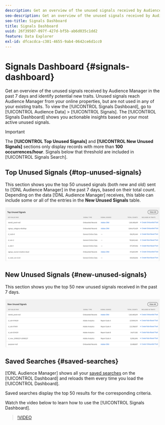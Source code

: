 ```yaml
---
description: Get an overview of the unused signals received by Audience Manager in the past 7 days and identify potential new traits. Unused signals reach Audience Manager from your online properties, but are not used in any of your existing traits. To view the Signals Dashboard, go to Audience Data > Signals. The Signals Dashboard shows you actionable insights based on your most active unused signals.
seo-description: Get an overview of the unused signals received by Audience Manager in the past 7 days and identify potential new traits. Unused signals reach Audience Manager from your online properties, but are not used in any of your existing traits. To view the Signals Dashboard, go to Audience Data > Signals. The Signals Dashboard shows you actionable insights based on your most active unused signals.
seo-title: Signals Dashboard
title: Signals Dashboard
uuid: 26f39507-097f-427d-bf5b-ab6d035c1dd2
feature: Data Explorer
exl-id: dfcacdca-c301-4655-9ab4-0642ce6d1cc0
---
```

# Signals Dashboard {#signals-dashboard}

Get an overview of the unused signals received by Audience Manager in the past 7 days and identify potential new traits. Unused signals reach Audience Manager from your online properties, but are not used in any of your existing traits. To view the [!UICONTROL Signals Dashboard], go to [!UICONTROL Audience Data] > [!UICONTROL Signals]. The [!UICONTROL Signals Dashboard] shows you actionable insights based on your most active unused signals.

>[!IMPORTANT]
>
>The **[!UICONTROL Top Unused Signals]** and **[!UICONTROL New Unused Signals]** sections only display records with more than **100 occurrences/hour**. Signals below that threshold are included in [!UICONTROL Signals Search].

## Top Unused Signals {#top-unused-signals}

This section shows you the top 50 unused signals (both new and old) sent to [!DNL Audience Manager] in the past 7 days, based on their total count. Depending on the data [!DNL Audience Manager] receives, this table can include some or all of the entries in the **New Unused Signals** table.

![](assets/signals-top-unused.png)

## New Unused Signals {#new-unused-signals}

This section shows you the top 50 new unused signals received in the past 7 days.

![](assets/signals-new-unused.png)

## Saved Searches {#saved-searches}

[!DNL Audience Manager] shows all your [saved searches](../../features/data-explorer/data-explorer-signals-search/data-explorer-save-search.md) on the [!UICONTROL Dashboard] and reloads them every time you load the [!UICONTROL Dashboard].

Saved searches display the top 50 results for the corresponding criteria.

Watch the video below to learn how to use the [!UICONTROL Signals Dashboard].
>[!VIDEO](https://video.tv.adobe.com/v/25151/)
